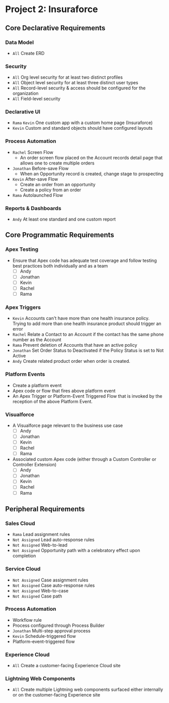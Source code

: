 # Project 2: Insuraforce

## Core Declarative Requirements

### Data Model
  * `All` Create ERD 
  
### Security
  * `All` Org level security for at least two distinct profiles 
  * `All` Object level security for at least three distinct user types 
  * `All` Record-level security & access should be configured for the organization 
  * `All` Field-level security 

### Declarative UI
  * `Rama` `Kevin` One custom app with a custom home page (Insuraforce) 
  * `Kevin` Custom and standard objects should have configured layouts 

### Process Automation
  * `Rachel` Screen Flow 
    - An order screen flow placed on the Account records detail page that allows one to create multiple orders
  * `Jonathan` Before-save Flow 
    - When an Opportunity record is created, change stage to prospecting
  * `Kevin` After-save Flow 
    - Create an order from an opportunity
    - Create a policy from an order
  * `Rama` Autolaunched Flow 

### Reports & Dashboards
  * `Andy` At least one standard and one custom report

## Core Programmatic Requirements
  
### Apex Testing
  * Ensure that Apex code has adequate test coverage and follow testing best practices both individually and as a team
    - [ ] Andy
    - [ ] Jonathan
    - [ ] Kevin
    - [ ] Rachel
    - [ ] Rama

### Apex Triggers
  * `Kevin` Accounts can't have more than one health insurance policy. Trying to add more than one health insurance product should trigger an error 
  * `Rachel` Relate a Contact to an Account if the contact has the same phone number as the Account 
  * `Rama` Prevent deletion of Accounts that have an active policy 
  * `Jonathan` Set Order Status to Deactivated if the Policy Status is set to Not Active 
  * `Andy` Create related product order when order is created.
  
### Platform Events
  * Create a platform event
  * Apex code or flow that fires above platform event
  * An Apex Trigger or Platform-Event Triggered Flow that is invoked by the reception of the above Platform Event.

### Visualforce
  * A Visualforce page relevant to the business use case
    - [ ] Andy
    - [ ] Jonathan
    - [ ] Kevin
    - [ ] Rachel
    - [ ] Rama
  * Associated custom Apex code (either through a Custom Controller or Controller Extension)
    - [ ] Andy
    - [ ] Jonathan
    - [ ] Kevin
    - [ ] Rachel
    - [ ] Rama

## Peripheral Requirements

### Sales Cloud
  * `Rama` Lead assignment rules
  * `Not Assigned` Lead auto-response rules
  * `Not Assigned` Web-to-lead
  * `Not Assigned` Opportunity path with a celebratory effect upon completion

### Service Cloud
  * `Not Assigned` Case assignment rules
  * `Not Assigned` Case auto-response rules
  * `Not Assigned` Web-to-case
  * `Not Assigned` Case path

### Process Automation
  * Workflow rule
  * Process configured through Process Builder
  * `Jonathan` Multi-step approval process
  * `Kevin` Schedule-triggered flow
  * Platform-event-triggered flow

### Experience Cloud
  * `All` Create a customer-facing Experience Cloud site
  
### Lightning Web Components
  * `All` Create multiple Lightning web components surfaced either internally or on the customer-facing Experience site
